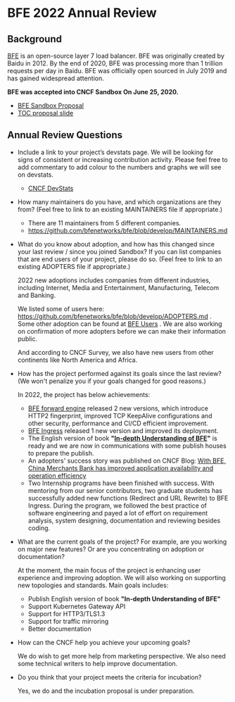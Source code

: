# BFE 2022 Annual Review

## Background

[BFE](https://www.bfe-networks.net/) is an open-source layer 7 load balancer. BFE was originally created by Baidu in 2012. By the end of 2020, BFE was processing more than 1 trillion requests per day in Baidu. BFE was officially open sourced in July 2019 and has gained widespread attention.

**BFE was accepted into CNCF Sandbox On June 25, 2020.**

- [BFE Sandbox Proposal](https://github.com/cncf/toc/pull/453)
- [TOC proposal slide](https://docs.google.com/presentation/d/1vI8cGFbrDWZko22RDKyJF1p3dfMvI_HB-pj8wKiKA_A/edit)

## Annual Review Questions

- Include a link to your project’s devstats page. We will be looking for signs of consistent or increasing contribution activity. Please feel free to add commentary to add colour to the numbers and graphs we will see on devstats.

  - [CNCF DevStats](https://bfe.devstats.cncf.io/)
  
- How many maintainers do you have, and which organizations are they from? (Feel free to link to an existing MAINTAINERS file if appropriate.)

  - There are 11 maintainers from 5 different companies.
  - https://github.com/bfenetworks/bfe/blob/develop/MAINTAINERS.md

- What do you know about adoption, and how has this changed since your last review / since you joined Sandbox? If you can list companies that are end users of your project, please do so. (Feel free to link to an existing ADOPTERS file if appropriate.)

  2022 new adoptions includes companies from different industries, including Internet, Media and Entertainment, Manufacturing, Telecom and Banking.

  We listed some of users here: https://github.com/bfenetworks/bfe/blob/develop/ADOPTERS.md . Some other adoption can be found at  [BFE Users](https://github.com/bfenetworks/bfe/issues/748) . We are also working on confirmation of more adopters before we can make their information public.

  And according to CNCF Survey, we also have new users from other continents like North America and Africa.

- How has the project performed against its goals since the last review? (We won't penalize you if your goals changed for good reasons.)

  In 2022, the project has below achievements:

  - [BFE forward engine](https://github.com/bfenetworks/bfe) released 2 new versions,  which introduce HTTP2 fingerprint, improved TCP KeepAlive configurations and other security, performance and CI/CD efficient improvement. 
  - [BFE Ingress](https://github.com/bfenetworks/ingress-bfe) released 1 new version and improved its deployment.
  - The English version of book **"[In-depth Understanding of BFE](https://github.com/baidu/bfe-book)"** is ready and we are now in communications with some publish houses to prepare the publish.
  - An adopters' success story was published on CNCF Blog: [With BFE, China Merchants Bank has improved application availability and operation efficiency](https://www.cncf.io/blog/2023/01/13/with-bfe-china-merchants-bank-has-improved-application-availability-and-operation-efficiency/)
  - Two Internship programs have been finished with success. With mentoring from our senior contributors, two graduate students has successfully added new functions (Redirect and URL Rewrite) to BFE Ingress. During the program, we followed the best practice of software engineering and payed a lot of effort on requirement analysis, system designing, documentation and reviewing besides coding.

- What are the current goals of the project? For example, are you working on major new features? Or are you concentrating on adoption or documentation?

  At the moment, the main focus of the project is enhancing user experience and improving adoption.  We will also working on supporting new topologies and standards. Main goals includes:

  - Publish English version of book **"In-depth Understanding of BFE"**
  - Support Kubernetes Gateway API
  - Support for HTTP3/TLS1.3
  - Support for traffic mirroring
  - Better documentation

- How can the CNCF help you achieve your upcoming goals?

  We do wish to get more help from marketing perspective. We also need some technical writers to help improve documentation.

- Do you think that your project meets the criteria for incubation?

  Yes, we do and the incubation proposal is under preparation.
